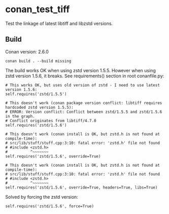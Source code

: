 # conan_test_tiff

Test the linkage of latest libtiff and libzstd versions.

## Build

Conan version: 2.6.0

```text
conan build . --build missing
```

The build works OK when using zstd version 1.5.5. However when using zstd version 1.5.6, it breaks. See requirements() section in root conanfile.py:

```text
# This works OK, but uses old version of zstd - I need to use latest version 1.5.6:
self.requires('zstd/1.5.5')

# This doesn't work (conan package version conflict: libtiff requires hardcoded zstd version 1.5.5):
# ERROR: Version conflict: Conflict between zstd/1.5.5 and zstd/1.5.6 in the graph.
# Conflict originates from libtiff/4.7.0
self.requires('zstd/1.5.6')

# This doesn't work (conan install is OK, but zstd.h is not found at compile-time):
# src/lib/stuff/stuff.cpp:3:10: fatal error: 'zstd.h' file not found
# #include <zstd.h>
#          ^~~~~~~~
self.requires('zstd/1.5.6', override=True)

# This doesn't work (conan install is OK, but zstd.h is not found at compile-time):
# src/lib/stuff/stuff.cpp:3:10: fatal error: 'zstd.h' file not found
# #include <zstd.h>
#          ^~~~~~~~
self.requires('zstd/1.5.6', override=True, headers=True, libs=True)
```

Solved by forcing the zstd version:

```text
self.requires('zstd/1.5.6', force=True)
```
